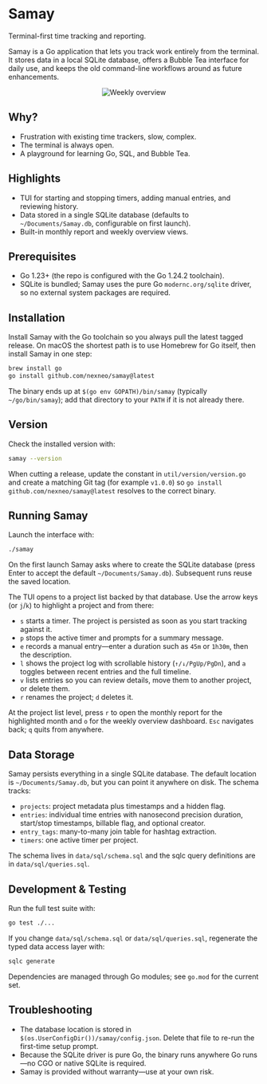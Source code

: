 # Samay

Terminal-first time tracking and reporting.

Samay is a Go application that lets you track work entirely from the terminal. It stores data in a local SQLite database, offers a Bubble Tea interface for daily use, and keeps the old command-line workflows around as future enhancements.

<p align="center">
  <img alt="Weekly overview" src="https://github.com/user-attachments/assets/48605f74-69d6-4eee-a65f-b1b29253ee45" />
</p>

## Why?

- Frustration with existing time trackers, slow, complex.
- The terminal is always open.
- A playground for learning Go, SQL, and Bubble Tea.

## Highlights

- TUI for starting and stopping timers, adding manual entries, and reviewing history.
- Data stored in a single SQLite database (defaults to `~/Documents/Samay.db`, configurable on first launch).
- Built-in monthly report and weekly overview views.

## Prerequisites

- Go 1.23+ (the repo is configured with the Go 1.24.2 toolchain).
- SQLite is bundled; Samay uses the pure Go `modernc.org/sqlite` driver, so no external system packages are required.

## Installation

Install Samay with the Go toolchain so you always pull the latest tagged release. On macOS the shortest path is to use Homebrew for Go itself, then install Samay in one step:

```sh
brew install go
go install github.com/nexneo/samay@latest
```

The binary ends up at `$(go env GOPATH)/bin/samay` (typically `~/go/bin/samay`); add that directory to your `PATH` if it is not already there.

## Version

Check the installed version with:

```sh
samay --version
```

When cutting a release, update the constant in `util/version/version.go` and create a matching Git tag (for example `v1.0.0`) so `go install github.com/nexneo/samay@latest` resolves to the correct binary.

## Running Samay

Launch the interface with:

```sh
./samay
```

On the first launch Samay asks where to create the SQLite database (press Enter to accept the default `~/Documents/Samay.db`). Subsequent runs reuse the saved location.

The TUI opens to a project list backed by that database. Use the arrow keys (or `j`/`k`) to highlight a project and from there:

- `s` starts a timer. The project is persisted as soon as you start tracking against it.
- `p` stops the active timer and prompts for a summary message.
- `e` records a manual entry—enter a duration such as `45m` or `1h30m`, then the description.
- `l` shows the project log with scrollable history (`↑/↓/PgUp/PgDn`), and `a` toggles between recent entries and the full timeline.
- `v` lists entries so you can review details, move them to another project, or delete them.
- `r` renames the project; `d` deletes it.

At the project list level, press `r` to open the monthly report for the highlighted month and `o` for the weekly overview dashboard. `Esc` navigates back; `q` quits from anywhere.

## Data Storage

Samay persists everything in a single SQLite database. The default location is `~/Documents/Samay.db`, but you can point it anywhere on disk. The schema tracks:

- `projects`: project metadata plus timestamps and a hidden flag.
- `entries`: individual time entries with nanosecond precision duration, start/stop timestamps, billable flag, and optional creator.
- `entry_tags`: many-to-many join table for hashtag extraction.
- `timers`: one active timer per project.

The schema lives in `data/sql/schema.sql` and the sqlc query definitions are in `data/sql/queries.sql`.

## Development & Testing

Run the full test suite with:

```sh
go test ./...
```

If you change `data/sql/schema.sql` or `data/sql/queries.sql`, regenerate the typed data access layer with:

```sh
sqlc generate
```

Dependencies are managed through Go modules; see `go.mod` for the current set.

## Troubleshooting

- The database location is stored in `$(os.UserConfigDir())/samay/config.json`. Delete that file to re-run the first-time setup prompt.
- Because the SQLite driver is pure Go, the binary runs anywhere Go runs—no CGO or native SQLite is required.
- Samay is provided without warranty—use at your own risk.
